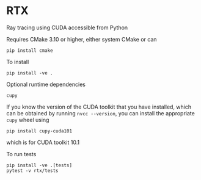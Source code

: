 # RTX

Ray tracing using CUDA accessible from Python

Requires CMake 3.10 or higher, either system CMake or can

    pip install cmake

To install

    pip install -ve .

Optional runtime dependencies

    cupy

If you know the version of the CUDA toolkit that you have installed, which can
be obtained by running `nvcc --version`, you can install the appropriate `cupy`
wheel using

    pip install cupy-cuda101

which is for CUDA toolkit 10.1

To run tests

    pip install -ve .[tests]
    pytest -v rtx/tests
